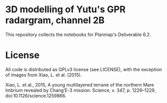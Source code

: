 # 3D modelling of Yutu's GPR radargram, channel 2B

This repository collects the notebooks for Planmap's Deliverable 6.2.

# License
All code is distributed as GPLv3 license (see LICENSE), with the exception of images from Xiao, L. et al. (2015). 


Xiao, L. et al., 2015, A young multilayered terrane of the northern Mare Imbrium revealed by Chang’E-3 mission: Science, v. 347, p. 1226–1229, doi:10.1126/science.1259866.
